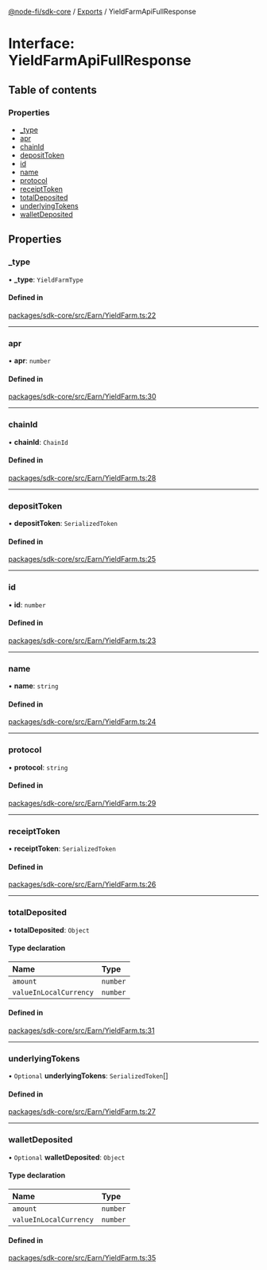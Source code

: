 [@node-fi/sdk-core](../README.md) / [Exports](../modules.md) / YieldFarmApiFullResponse

# Interface: YieldFarmApiFullResponse

## Table of contents

### Properties

- [\_type](YieldFarmApiFullResponse.md#_type)
- [apr](YieldFarmApiFullResponse.md#apr)
- [chainId](YieldFarmApiFullResponse.md#chainid)
- [depositToken](YieldFarmApiFullResponse.md#deposittoken)
- [id](YieldFarmApiFullResponse.md#id)
- [name](YieldFarmApiFullResponse.md#name)
- [protocol](YieldFarmApiFullResponse.md#protocol)
- [receiptToken](YieldFarmApiFullResponse.md#receipttoken)
- [totalDeposited](YieldFarmApiFullResponse.md#totaldeposited)
- [underlyingTokens](YieldFarmApiFullResponse.md#underlyingtokens)
- [walletDeposited](YieldFarmApiFullResponse.md#walletdeposited)

## Properties

### \_type

• **\_type**: `YieldFarmType`

#### Defined in

[packages/sdk-core/src/Earn/YieldFarm.ts:22](https://github.com/Node-Fi/sdk/blob/eb73fa4/packages/sdk-core/src/Earn/YieldFarm.ts#L22)

___

### apr

• **apr**: `number`

#### Defined in

[packages/sdk-core/src/Earn/YieldFarm.ts:30](https://github.com/Node-Fi/sdk/blob/eb73fa4/packages/sdk-core/src/Earn/YieldFarm.ts#L30)

___

### chainId

• **chainId**: `ChainId`

#### Defined in

[packages/sdk-core/src/Earn/YieldFarm.ts:28](https://github.com/Node-Fi/sdk/blob/eb73fa4/packages/sdk-core/src/Earn/YieldFarm.ts#L28)

___

### depositToken

• **depositToken**: `SerializedToken`

#### Defined in

[packages/sdk-core/src/Earn/YieldFarm.ts:25](https://github.com/Node-Fi/sdk/blob/eb73fa4/packages/sdk-core/src/Earn/YieldFarm.ts#L25)

___

### id

• **id**: `number`

#### Defined in

[packages/sdk-core/src/Earn/YieldFarm.ts:23](https://github.com/Node-Fi/sdk/blob/eb73fa4/packages/sdk-core/src/Earn/YieldFarm.ts#L23)

___

### name

• **name**: `string`

#### Defined in

[packages/sdk-core/src/Earn/YieldFarm.ts:24](https://github.com/Node-Fi/sdk/blob/eb73fa4/packages/sdk-core/src/Earn/YieldFarm.ts#L24)

___

### protocol

• **protocol**: `string`

#### Defined in

[packages/sdk-core/src/Earn/YieldFarm.ts:29](https://github.com/Node-Fi/sdk/blob/eb73fa4/packages/sdk-core/src/Earn/YieldFarm.ts#L29)

___

### receiptToken

• **receiptToken**: `SerializedToken`

#### Defined in

[packages/sdk-core/src/Earn/YieldFarm.ts:26](https://github.com/Node-Fi/sdk/blob/eb73fa4/packages/sdk-core/src/Earn/YieldFarm.ts#L26)

___

### totalDeposited

• **totalDeposited**: `Object`

#### Type declaration

| Name | Type |
| :------ | :------ |
| `amount` | `number` |
| `valueInLocalCurrency` | `number` |

#### Defined in

[packages/sdk-core/src/Earn/YieldFarm.ts:31](https://github.com/Node-Fi/sdk/blob/eb73fa4/packages/sdk-core/src/Earn/YieldFarm.ts#L31)

___

### underlyingTokens

• `Optional` **underlyingTokens**: `SerializedToken`[]

#### Defined in

[packages/sdk-core/src/Earn/YieldFarm.ts:27](https://github.com/Node-Fi/sdk/blob/eb73fa4/packages/sdk-core/src/Earn/YieldFarm.ts#L27)

___

### walletDeposited

• `Optional` **walletDeposited**: `Object`

#### Type declaration

| Name | Type |
| :------ | :------ |
| `amount` | `number` |
| `valueInLocalCurrency` | `number` |

#### Defined in

[packages/sdk-core/src/Earn/YieldFarm.ts:35](https://github.com/Node-Fi/sdk/blob/eb73fa4/packages/sdk-core/src/Earn/YieldFarm.ts#L35)
